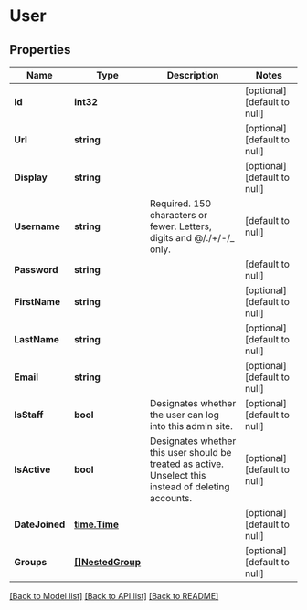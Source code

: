 # User

## Properties
Name | Type | Description | Notes
------------ | ------------- | ------------- | -------------
**Id** | **int32** |  | [optional] [default to null]
**Url** | **string** |  | [optional] [default to null]
**Display** | **string** |  | [optional] [default to null]
**Username** | **string** | Required. 150 characters or fewer. Letters, digits and @/./+/-/_ only. | [default to null]
**Password** | **string** |  | [default to null]
**FirstName** | **string** |  | [optional] [default to null]
**LastName** | **string** |  | [optional] [default to null]
**Email** | **string** |  | [optional] [default to null]
**IsStaff** | **bool** | Designates whether the user can log into this admin site. | [optional] [default to null]
**IsActive** | **bool** | Designates whether this user should be treated as active. Unselect this instead of deleting accounts. | [optional] [default to null]
**DateJoined** | [**time.Time**](time.Time.md) |  | [optional] [default to null]
**Groups** | [**[]NestedGroup**](NestedGroup.md) |  | [optional] [default to null]

[[Back to Model list]](../README.md#documentation-for-models) [[Back to API list]](../README.md#documentation-for-api-endpoints) [[Back to README]](../README.md)


